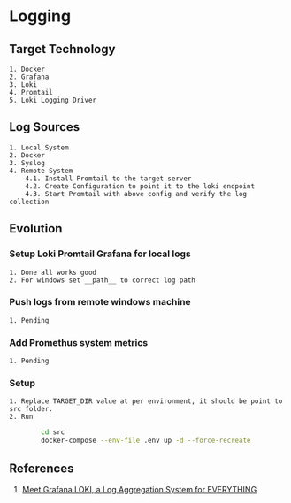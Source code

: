 # Logging

## Target Technology

    1. Docker
    2. Grafana
    3. Loki
    4. Promtail
    5. Loki Logging Driver

## Log Sources

    1. Local System
    2. Docker
    3. Syslog
    4. Remote System 
        4.1. Install Promtail to the target server
        4.2. Create Configuration to point it to the loki endpoint
        4.3. Start Promtail with above config and verify the log collection 

## Evolution

### Setup Loki Promtail Grafana for local logs

    1. Done all works good
    2. For windows set __path__ to correct log path

### Push logs from remote windows machine

    1. Pending

### Add Promethus system metrics

    1. Pending

### Setup

    1. Replace TARGET_DIR value at per environment, it should be point to src folder.
    2. Run 
```bash 
        cd src
        docker-compose --env-file .env up -d --force-recreate
```

## References

   1. [Meet Grafana LOKI, a Log Aggregation System for EVERYTHING](https://www.youtube.com/watch?v=h_GGd7HfKQ8)